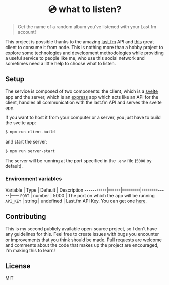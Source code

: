 <h1 align="center">💿 what to listen?</h1>

> Get the name of a random album you've listened with your Last.fm account!

This project is possible thanks to the amazing [last.fm](www.last.fm) API and [this](https://github.com/rattletone/lastfm-node-client) great client to consume it from node. This is nothing more than a hobby project to explore some technologies and development methodologies while providing a useful service to people like me, who use this social network and sometimes need a little help to choose what to listen.

## Setup

The service is composed of two components: the client, which is a [svelte](www.svelte.dev) app and the server, which is an [express](express.js) app which acts like an API for the client, handles all communication with the last.fm API and serves the svelte app.

If you want to host it from your computer or a server, you just have to build the svelte app:

```sh
$ npm run client-build
```

and start the server:

```sh
$ npm run server-start
```

The server will be running at the port specified in the `.env` file (`5000` by default).

### Environment variables

Variable | Type | Default | Description
-----------|------|---------|-------------|----
`PORT` | number | 5000 | The port on which the app will be running
`API_KEY` | string | undefined | Last.fm API Key. You can get one [here](https://www.last.fm/api/account/create).


## Contributing

This is my second publicly available open-source project, so I don't have any guidelines for this. Feel free to create issues with bugs you encounter or improvements that you think should be made. Pull requests are welcome and comments about the code that makes up the project are encouraged, I'm making this to learn!

## License

MIT
